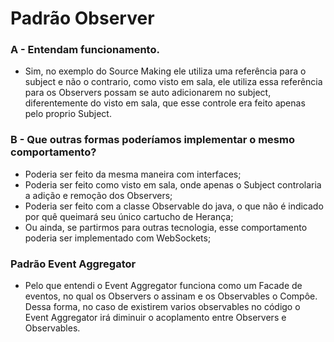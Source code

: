 # Padrão Observer

### A - Entendam funcionamento.
- Sim, no exemplo do Source Making ele utiliza uma referência para o subject e não o contrario, como visto em sala, ele utiliza essa referência para os Observers possam se auto adicionarem no subject, diferentemente do visto em sala, que esse controle era feito apenas pelo proprio Subject.

### B - Que outras formas poderíamos implementar o mesmo comportamento?
- Poderia ser feito da mesma maneira com interfaces;
- Poderia ser feito como visto em sala, onde apenas o Subject controlaria a adição e remoção dos Observers;
- Poderia ser feito com a classe Observable do java, o que não é indicado por quê queimará seu único cartucho de Herança;
- Ou ainda, se partirmos para outras tecnologia, esse comportamento poderia ser implementado com WebSockets;



### Padrão Event Aggregator
- Pelo que entendi o Event Aggregator funciona como um Facade de eventos, no qual os Observers o assinam e os Observables o Compôe. Dessa forma, no caso de existirem varios observables no código o Event Aggregator irá diminuir o acoplamento entre Observers e Observables.